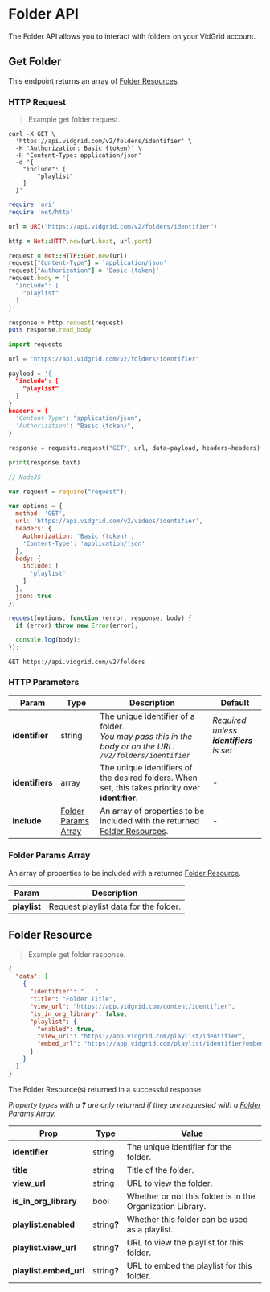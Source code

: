 # Folder API

The Folder API allows you to interact with folders on your VidGrid account.

## Get Folder

This endpoint returns an array of [Folder Resources](#folder-resource).

### HTTP Request

> Example get folder request.

```shell
curl -X GET \
  'https://api.vidgrid.com/v2/folders/identifier' \
  -H 'Authorization: Basic {token}' \
  -H 'Content-Type: application/json'
  -d '{
    "include": [
        "playlist"
    ]
  }'
```

```ruby
require 'uri'
require 'net/http'

url = URI("https://api.vidgrid.com/v2/folders/identifier")

http = Net::HTTP.new(url.host, url.port)

request = Net::HTTP::Get.new(url)
request["Content-Type"] = 'application/json'
request["Authorization"] = 'Basic {token}'
request.body = '{
  "include": [
    "playlist"
  ]
}'

response = http.request(request)
puts response.read_body
```

```python
import requests

url = "https://api.vidgrid.com/v2/folders/identifier"

payload = '{
  "include": [
    "playlist"
  ]
}'
headers = {
  'Content-Type': "application/json",
  'Authorization': "Basic {token}",
}

response = requests.request("GET", url, data=payload, headers=headers)

print(response.text)
```

```javascript
// NodeJS

var request = require("request");

var options = {
  method: 'GET',
  url: 'https://api.vidgrid.com/v2/videos/identifier',
  headers: { 
    Authorization: 'Basic {token}',
    'Content-Type': 'application/json' 
  },
  body: { 
    include: [ 
      'playlist' 
    ]
  },  
  json: true 
};

request(options, function (error, response, body) {
  if (error) throw new Error(error);

  console.log(body);
});
```

`GET https://api.vidgrid.com/v2/folders`

### HTTP Parameters

| Param | Type | Description | Default |
| ----- | ---- | ----------- | ------- |
| **identifier** | string | The unique identifier of a folder.<br>*You may pass this in the body or on the URL: `/v2/folders/identifier`* | *Required unless <strong>identifiers</strong> is set* |
| **identifiers** | array | The unique identifiers of the desired folders. When set, this takes priority over **identifier**. | - |
| **include** | [Folder Params Array](#folder-params-array) | An array of properties to be included with the returned [Folder Resources](#folder-resource). | - |

### Folder Params Array

An array of properties to be included with a returned [Folder Resource](#folder-resource).

| Param | Description |
| ----- | ----------- |
| **playlist** | Request playlist data for the folder. |

## Folder Resource

> Example get folder response.

```json
{
  "data": [
    {
      "identifier": "...",
      "title": "Folder Title",
      "view_url": "https://app.vidgrid.com/content/identifier",
      "is_in_org_library": false,
      "playlist": {
        "enabled": true,
        "view_url": "https://app.vidgrid.com/playlist/identifier",
        "embed_url": "https://app.vidgrid.com/playlist/identifier?embedded=1"
      }
    }
  ]
}
```

The Folder Resource(s) returned in a successful response.

*Property types with a <strong>?</strong> are only returned if they are requested with a [Folder Params Array](#folder-params-array).*

| Prop | Type | Value |
| ---- | ---- | ----- |
| **identifier** | string | The unique identifier for the folder. |
| **title** | string | Title of the folder. |
| **view_url** | string | URL to view the folder. |
| **is_in_org_library** | bool | Whether or not this folder is in the Organization Library. |
| **playlist.enabled** | string<strong>?</strong> | Whether this folder can be used as a playlist. |
| **playlist.view_url** | string<strong>?</strong> | URL to view the playlist for this folder. |
| **playlist.embed_url** | string<strong>?</strong> | URL to embed the playlist for this folder. |
